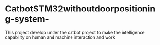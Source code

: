 # CatbotSTM32withoutdoorpositioning-system-
This project develop under the catbot project to make the intelligence capability on human and machine interaction and work 
